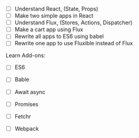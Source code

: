 - [ ] Understand React, (State, Props) 
- [ ] Make two simple apps in React
- [ ] Understand Flux, (Stores, Actions, Dispatcher)
- [ ] Make a cart app using Flux
- [ ] Rewrite all apps to ES6 using babel 
- [ ] Rewrite one app to use Fluxible instead of Flux

Learn Add-ons: 
- [ ] ES6 
- [ ] Bable
- [ ] Await async
- [ ] Promises
- [ ] Fetchr 
- [ ] Webpack
 
